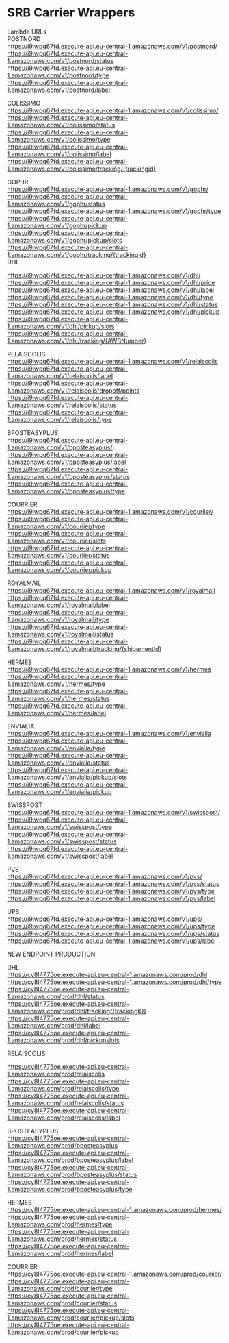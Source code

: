 # SRB Carrier Wrappers <br />

Lambda URLs  <br />
POSTNORD    <br />
https://i9iwpq67fd.execute-api.eu-central-1.amazonaws.com/v1/postnord/  <br />
https://i9iwpq67fd.execute-api.eu-central-1.amazonaws.com/v1/postnord/status  <br />
https://i9iwpq67fd.execute-api.eu-central-1.amazonaws.com/v1/postnord/type  <br />
https://i9iwpq67fd.execute-api.eu-central-1.amazonaws.com/v1/postnord/label  <br />

COLISSIMO   <br />
https://i9iwpq67fd.execute-api.eu-central-1.amazonaws.com/v1/colissimo/  <br />
https://i9iwpq67fd.execute-api.eu-central-1.amazonaws.com/v1/colissimo/status <br />
https://i9iwpq67fd.execute-api.eu-central-1.amazonaws.com/v1/colissimo/type <br />
https://i9iwpq67fd.execute-api.eu-central-1.amazonaws.com/v1/colissimo/label <br />
https://i9iwpq67fd.execute-api.eu-central-1.amazonaws.com/v1/colissimo/tracking/{trackingid} <br />

GOPHR  <br />
https://i9iwpq67fd.execute-api.eu-central-1.amazonaws.com/v1/gophr/  <br />
https://i9iwpq67fd.execute-api.eu-central-1.amazonaws.com/v1/gophr/status   <br />
https://i9iwpq67fd.execute-api.eu-central-1.amazonaws.com/v1/gophr/type  <br />
https://i9iwpq67fd.execute-api.eu-central-1.amazonaws.com/v1/gophr/pickup  <br />
https://i9iwpq67fd.execute-api.eu-central-1.amazonaws.com/v1/gophr/pickup/slots <br />
https://i9iwpq67fd.execute-api.eu-central-1.amazonaws.com/v1/gophr/tracking/{trackingid}  <br />
DHL <br />

https://i9iwpq67fd.execute-api.eu-central-1.amazonaws.com/v1/dhl/ <br />
https://i9iwpq67fd.execute-api.eu-central-1.amazonaws.com/v1/dhl/price <br />
https://i9iwpq67fd.execute-api.eu-central-1.amazonaws.com/v1/dhl/label <br />
https://i9iwpq67fd.execute-api.eu-central-1.amazonaws.com/v1/dhl/type <br />
https://i9iwpq67fd.execute-api.eu-central-1.amazonaws.com/v1/dhl/status <br />
https://i9iwpq67fd.execute-api.eu-central-1.amazonaws.com/v1/dhl/pickup <br />
https://i9iwpq67fd.execute-api.eu-central-1.amazonaws.com/v1/dhl/pickup/slots <br />
https://i9iwpq67fd.execute-api.eu-central-1.amazonaws.com/v1/dhl/tracking/{AWBNumber} <br />


RELAISCOLIS <br />
https://i9iwpq67fd.execute-api.eu-central-1.amazonaws.com/v1/relaiscolis <br />
https://i9iwpq67fd.execute-api.eu-central-1.amazonaws.com/v1/relaiscolis/label <br />
https://i9iwpq67fd.execute-api.eu-central-1.amazonaws.com/v1/relaiscolis/dropoff/points  <br />
https://i9iwpq67fd.execute-api.eu-central-1.amazonaws.com/v1/relaiscolis/status <br />
https://i9iwpq67fd.execute-api.eu-central-1.amazonaws.com/v1/relaiscolis/type <br />

BPOSTEASYPLUS <br />
https://i9iwpq67fd.execute-api.eu-central-1.amazonaws.com/v1/bposteasyplus/ <br />
https://i9iwpq67fd.execute-api.eu-central-1.amazonaws.com/v1/bposteasyplus/label <br />
https://i9iwpq67fd.execute-api.eu-central-1.amazonaws.com/v1/bposteasyplus/status <br />
https://i9iwpq67fd.execute-api.eu-central-1.amazonaws.com/v1/bposteasyplus/type <br />

COURRIER <br />
https://i9iwpq67fd.execute-api.eu-central-1.amazonaws.com/v1/couriier/ <br />
https://i9iwpq67fd.execute-api.eu-central-1.amazonaws.com/v1/couriier/type <br />
https://i9iwpq67fd.execute-api.eu-central-1.amazonaws.com/v1/couriier/slots <br />
https://i9iwpq67fd.execute-api.eu-central-1.amazonaws.com/v1/couriier/status <br />
https://i9iwpq67fd.execute-api.eu-central-1.amazonaws.com/v1/couriier/pickup <br />

ROYALMAIL  <br/>
https://i9iwpq67fd.execute-api.eu-central-1.amazonaws.com/v1/royalmail   <br/>
https://i9iwpq67fd.execute-api.eu-central-1.amazonaws.com/v1/royalmail/label   <br/>
https://i9iwpq67fd.execute-api.eu-central-1.amazonaws.com/v1/royalmail/type  <br/>
https://i9iwpq67fd.execute-api.eu-central-1.amazonaws.com/v1/royalmail/status <br/>
https://i9iwpq67fd.execute-api.eu-central-1.amazonaws.com/v1/royalmail/tracking/{shipementId} <br/>

HERMES  <br/>
https://i9iwpq67fd.execute-api.eu-central-1.amazonaws.com/v1/hermes   <br/>
https://i9iwpq67fd.execute-api.eu-central-1.amazonaws.com/v1/hermes/type   <br/>
https://i9iwpq67fd.execute-api.eu-central-1.amazonaws.com/v1/hermes/status  <br/>
https://i9iwpq67fd.execute-api.eu-central-1.amazonaws.com/v1/hermes/label   <br/>

ENVIALIA  <br/> 
https://i9iwpq67fd.execute-api.eu-central-1.amazonaws.com/v1/envialia <br/>
https://i9iwpq67fd.execute-api.eu-central-1.amazonaws.com/v1/envialia/type <br/>
https://i9iwpq67fd.execute-api.eu-central-1.amazonaws.com/v1/envialia/status <br/>
https://i9iwpq67fd.execute-api.eu-central-1.amazonaws.com/v1/envialia/pickup/slots <br/>
https://i9iwpq67fd.execute-api.eu-central-1.amazonaws.com/v1/envialia/pickup  <br/>

SWISSPOST  <br/>
https://i9iwpq67fd.execute-api.eu-central-1.amazonaws.com/v1/swisspost/<br/>
https://i9iwpq67fd.execute-api.eu-central-1.amazonaws.com/v1/swisspost/type<br/>
https://i9iwpq67fd.execute-api.eu-central-1.amazonaws.com/v1/swisspost/status <br/>
https://i9iwpq67fd.execute-api.eu-central-1.amazonaws.com/v1/swisspost/label <br/>

PVS  <br/>
https://i9iwpq67fd.execute-api.eu-central-1.amazonaws.com/v1/pvs/<br/>
https://i9iwpq67fd.execute-api.eu-central-1.amazonaws.com/v1/pvs/status <br/>
https://i9iwpq67fd.execute-api.eu-central-1.amazonaws.com/v1/pvs/type <br/>
https://i9iwpq67fd.execute-api.eu-central-1.amazonaws.com/v1/pvs/label<br/>

UPS  <br/>
https://i9iwpq67fd.execute-api.eu-central-1.amazonaws.com/v1/ups/ <br/>
https://i9iwpq67fd.execute-api.eu-central-1.amazonaws.com/v1/ups/type <br/>
https://i9iwpq67fd.execute-api.eu-central-1.amazonaws.com/v1/ups/status <br/>
https://i9iwpq67fd.execute-api.eu-central-1.amazonaws.com/v1/ups/label <br/>


NEW ENDPOINT PRODUCTION <br/>

DHL  <br/>
https://cy8l4775oe.execute-api.eu-central-1.amazonaws.com/prod/dhl <br/>
https://cy8l4775oe.execute-api.eu-central-1.amazonaws.com/prod/dhl/type <br/>
https://cy8l4775oe.execute-api.eu-central-1.amazonaws.com/prod/dhl/status <br/> 
https://cy8l4775oe.execute-api.eu-central-1.amazonaws.com/prod/dhl/tracking/{trackingID} <br/>
https://cy8l4775oe.execute-api.eu-central-1.amazonaws.com/prod/dhl/label <br/>
https://cy8l4775oe.execute-api.eu-central-1.amazonaws.com/prod/dhl/pickupslots <br/>


RELAISCOLIS <br />
 
https://cy8l4775oe.execute-api.eu-central-1.amazonaws.com/prod/relaiscolis <br /> 
https://cy8l4775oe.execute-api.eu-central-1.amazonaws.com/prod/relaiscolis/type <br /> 
https://cy8l4775oe.execute-api.eu-central-1.amazonaws.com/prod/relaiscolis/status <br />
https://cy8l4775oe.execute-api.eu-central-1.amazonaws.com/prod/relaiscolis/label <br /> 



BPOSTEASYPLUS <br />
https://cy8l4775oe.execute-api.eu-central-1.amazonaws.com/prod/bposteasyplus <br /> 
https://cy8l4775oe.execute-api.eu-central-1.amazonaws.com/prod/bposteasyplus/label <br /> 
https://cy8l4775oe.execute-api.eu-central-1.amazonaws.com/prod/bposteasyplus/status <br /> 
https://cy8l4775oe.execute-api.eu-central-1.amazonaws.com/prod/bposteasyplus/type <br /> 


HERMES  <br/>
https://cy8l4775oe.execute-api.eu-central-1.amazonaws.com/prod/hermes/ <br /> 
https://cy8l4775oe.execute-api.eu-central-1.amazonaws.com/prod/hermes/type <br /> 
https://cy8l4775oe.execute-api.eu-central-1.amazonaws.com/prod/hermes/status <br /> 
https://cy8l4775oe.execute-api.eu-central-1.amazonaws.com/prod/hermes/label <br /> 


COURRIER <br />
https://cy8l4775oe.execute-api.eu-central-1.amazonaws.com/prod/couriier/ <br /> 
https://cy8l4775oe.execute-api.eu-central-1.amazonaws.com/prod/couriier/type <br /> 
https://cy8l4775oe.execute-api.eu-central-1.amazonaws.com/prod/couriier/status <br /> 
https://cy8l4775oe.execute-api.eu-central-1.amazonaws.com/prod/couriier/pickup/slots <br /> 
https://cy8l4775oe.execute-api.eu-central-1.amazonaws.com/prod/couriier/pickup <br /> 
